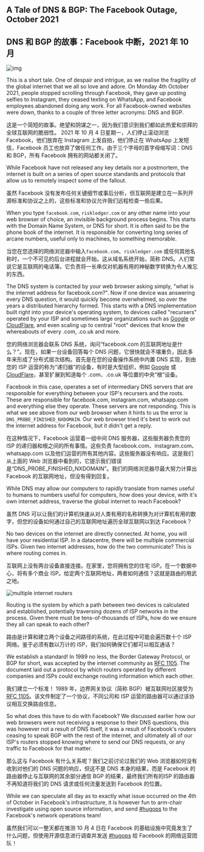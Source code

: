 ##       A Tale of DNS & BGP: The Facebook Outage, October 2021

## DNS 和 BGP 的故事：Facebook 中断，2021 年 10 月

![img](https://riskledger-website-media-uploads.s3-eu-west-1.amazonaws.com/chrome-dns-error-facebook.png)

This is a short tale. One of despair and intrigue, as we realise the  fragility of the global internet that we all so love and adore. On  Monday 4th October 2021, people stopped scrolling through Facebook, they gave up posting selfies to Instagram, they ceased texting on WhatsApp,  and Facebook employees abandoned doing any work. For all Facebook-owned  websites were down, thanks to a couple of three letter acronyms: DNS and BGP.

这是一个简短的故事。绝望和阴谋之一，因为我们意识到我们都如此热爱和崇拜的全球互联网的脆弱性。 2021 年 10 月 4 日星期一，人们停止滚动浏览 Facebook，他们放弃在 Instagram 上发自拍，他们停止在 WhatsApp 上发短信，Facebook 员工也放弃了做任何工作。由于三个字母的首字母缩写词：DNS 和 BGP，所有 Facebook 拥有的网站都关闭了。

While Facebook have not released any key details nor a postmortem,  the internet is built on a series of open source standards and protocols that allow us to remotely inspect some of the fallout.

虽然 Facebook 没有发布任何关键细节或事后分析，但互联网是建立在一系列开源标准和协议之上的，这些标准和协议允许我们远程检查一些后果。

When you type `facebook.com`, `riskledger.com`  or any other name into your web browser of choice, an invisible  background process begins. This starts with the Domain Name System, or  DNS for short. It is often said to be the phone book of the internet. It is responsible for converting long series of arcane numbers, useful  only to machines, to something memorable.

当您在您选择的网络浏览器中输入`facebook.com`、`riskledger.com` 或任何其他名称时，一个不可见的后台进程就会开始。这从域名系统开始，简称 DNS。人们常说它是互联网的电话簿。它负责将一长串仅对机器有用的神秘数字转换为令人难忘的东西。

The DNS system is contacted by your web browser asking simply, "what  is the internet address for facebook.com?". Now if one device was  answering every DNS question, it would quickly become overwhelmed, so  over the years a distributed hierarchy formed. This starts with a DNS  implementation built right into your device's operating system, to  devices called "recursers" operated by your ISP and sometimes large  organizations such as [Google](https://dns.google/) or [CloudFlare](https://1.1.1.1/), and even scaling up to central "root" devices that know the whereabouts of every .com, .co.uk and more.

您的网络浏览器会联系 DNS 系统，询问“facebook.com 的互联网地址是什么？”。现在，如果一台设备回答每个 DNS 问题，它很快就会不堪重负，因此多年来形成了分布式层次结构。首先是在您的设备操作系统中内置 DNS 实现，到由您的 ISP 运营的称为“递归器”的设备，有时是大型组织，例如 [Google](https://dns.google/) 或 [CloudFlare](https://1.1.1.1/)，甚至扩展到知道每个 .com、.co.uk 等位置的中央“根”设备。

Facebook in this case, operates a set of intermediary DNS servers  that are responsible for everything between your ISP's recursers and the roots. These are responsible for facebook.com, instagram.com,  whatsapp.com and everything else they operate. These servers are not  responding. This is what we see above from our web browser when it hints to us the error is `DNS_PROBE_FINISHED_NXDOMAIN`. Our web browser tried it's best to work out the internet address for Facebook, but it didn't get a reply.

在这种情况下，Facebook 运营着一组中间 DNS 服务器，这些服务器负责您的 ISP 的递归器和根之间的所有事情。这些负责 facebook.com、instagram.com、whatsapp.com 以及他们运营的所有其他内容。这些服务器没有响应。这是我们从上面的 Web 浏览器中看到的，它提示我们错误是“DNS_PROBE_FINISHED_NXDOMAIN”。我们的网络浏览器尽最大努力计算出 Facebook 的互联网地址，但没有得到回复。

While DNS may allow our computers to rapidly translate from names  useful to humans to numbers useful for computers, how does your device,  with it's own internet address, traverse the global internet to reach  Facebook?

虽然 DNS 可以让我们的计算机快速从对人类有用的名称转换为对计算机有用的数字，但您的设备如何通过自己的互联网地址遍历全球互联网以到达 Facebook？

No two devices on the internet are directly connected. At home, you  will have your residential ISP. In a datacentre, there will be multiple commercial ISPs. Given two internet addresses, how do the two  communicate? This is where routing comes in.

互联网上没有两台设备直接连接。在家里，您将拥有您的住宅 ISP。在一个数据中心，将有多个商业 ISP。给定两个互联网地址，两者如何通信？这就是路由的用武之地。

![multiple internet routers](https://riskledger-website-media-uploads.s3-eu-west-1.amazonaws.com/bgp-routing.png)

Routing is the system by which a path between two devices is  calculated and established, potentially traversing dozens of ISP  networks in the process. Given there must be tens-of-thousands of ISPs,  how do we ensure they all can speak to each other?

路由是计算和建立两个设备之间路径的系统，在此过程中可能会遍历数十个 ISP 网络。鉴于必须有数以万计的 ISP，我们如何确保它们都可以相互通话？

We establish a standard! In 1989 no less, the Border Gateway  Protocol, or BGP for short, was accepted by the internet community as [RFC 1105](https://datatracker.ietf.org/doc/html/rfc1105). The document laid out a protocol by which routers operated by different companies and ISPs could exchange routing information which each other.

我们建立一个标准！ 1989 年，边界网关协议（简称 BGP）被互联网社区接受为 [RFC 1105](https://datatracker.ietf.org/doc/html/rfc1105)。该文件制定了一个协议，不同公司和 ISP 运营的路由器可以通过该协议相互交换路由信息。

So what does this have to do with Facebook? We discussed earlier how  our web browsers were not receiving a response to their DNS questions,  this was however not a result of DNS itself, it was a result of  Facebook's routers ceasing to speak BGP with the rest of the internet,  and ultimately all of our ISP's routers stopped knowing where to send  our DNS requests, or any traffic to Facebook for that matter.

那么这与 Facebook 有什么关系呢？我们之前讨论过我们的 Web 浏览器如何没有收到对他们的 DNS 问题的响应，但这不是 DNS 本身的结果，而是 Facebook 的路由器停止与互联网的其余部分通信 BGP 的结果，最终我们所有的ISP 的路由器不再知道将我们的 DNS 请求或任何流量发送到 Facebook 的位置。

While we can speculate all day as to exactly what issue occurred on  the 4th of October in Facebook's infrastructure, it is however fun to  arm-chair investigate using open source information, and send [#hugops](https://www.pagerduty.com/blog/hugops-in-practice/) to the Facebook's network operations team! 

虽然我们可以一整天都在推测 10 月 4 日在 Facebook 的基础设施中究竟发生了什么问题，但使用开源信息进行调查并发送 [#hugops](https://www.pagerduty.com/blog/hugops-in-practice/) 给 Facebook 的网络运营团队！

